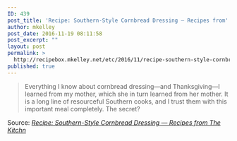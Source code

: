 ```yaml
---
ID: 439
post_title: 'Recipe: Southern-Style Cornbread Dressing — Recipes from'
author: mkelley
post_date: 2016-11-19 08:11:58
post_excerpt: ""
layout: post
permalink: >
  http://recipebox.mkelley.net/etc/2016/11/recipe-southern-style-cornbread-dressing-recipes-from-the-kitchn/
published: true
---
```

<blockquote><a href="http://www.thekitchn.com/recipe-southern-style-cornbread-dressing-recipes-from-the-kitchn-180474"><img class="alignnone size-full" src="http://atmedia.imgix.net/9d7b6d92cac2bfdd64c853b5b6675753af6e3834?auto=compress&amp;w=540.0&amp;h=379.0&amp;fit=max" alt="" /></a>Everything I know about cornbread dressing—and Thanksgiving—I learned from my mother, which she in turn learned from her mother. It is a long line of resourceful Southern cooks, and I trust them with this important meal completely. The secret?</blockquote>
Source: <em><a href="http://www.thekitchn.com/recipe-southern-style-cornbread-dressing-recipes-from-the-kitchn-180474">Recipe: Southern-Style Cornbread Dressing — Recipes from The Kitchn</a></em>